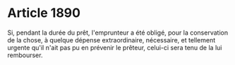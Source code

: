 # Article 1890

Si, pendant la durée du prêt, l'emprunteur a été obligé, pour la conservation de la chose, à quelque dépense extraordinaire, nécessaire, et tellement urgente qu'il n'ait pas pu en prévenir le prêteur, celui-ci sera tenu de la lui rembourser.
